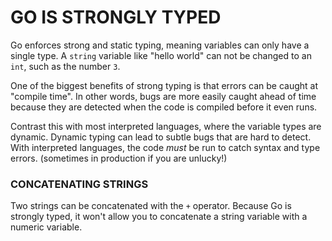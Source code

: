 # GO IS STRONGLY TYPED

Go enforces strong and static typing, meaning variables can only have a single type. A `string` variable like "hello world" can not be changed to an `int`, such as the number `3`.

One of the biggest benefits of strong typing is that errors can be caught at "compile time". In other words, bugs are more easily caught ahead of time because they are detected when the code is compiled before it even runs.

Contrast this with most interpreted languages, where the variable types are dynamic. Dynamic typing can lead to subtle bugs that are hard to detect. With interpreted languages, the code _must_ be run to catch syntax and type errors. (sometimes in production if you are unlucky!)

### CONCATENATING STRINGS

Two strings can be concatenated with the `+` operator. Because Go is strongly typed, it won't allow you to concatenate a string variable with a numeric variable.
